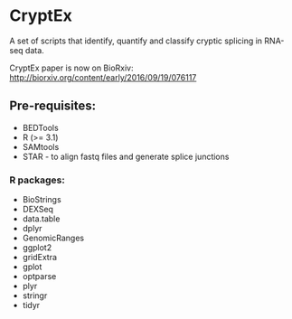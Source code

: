 # CryptEx

A set of scripts that identify, quantify and classify cryptic splicing in RNA-seq data.

CryptEx paper is now on BioRxiv: http://biorxiv.org/content/early/2016/09/19/076117

## Pre-requisites:
* BEDTools
* R (>= 3.1)
* SAMtools
* STAR - to align fastq files and generate splice junctions

### R packages:
* BioStrings
* DEXSeq
* data.table
* dplyr
* GenomicRanges
* ggplot2
* gridExtra
* gplot
* optparse
* plyr
* stringr
* tidyr

